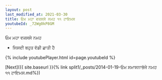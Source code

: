 ```yaml
---
layout: post
last_modified_at: 2021-03-30
title: ਓਮ ਮਹਾ ਵਕਸਸੇ ਨਮਹ ੧੧ ਟਾਇਮਸ
youtubeId: _72Wg0kP8GM
---
```

 
 
 ਓਮ ਮਹਾ ਵਕਸਸੇ ਨਮਹ  
 
 -  ਜਿਸਦੀ ਬਹੁਤ ਵੱਡੀ ਛਾਤੀ ਹੈ 
 
  
 
  
 
 
 
 
 
 


{% include youtubePlayer.html id=page.youtubeId %}
 
[Next]({{ site.baseurl }}{% link  split1/_posts/2014-01-19-ਓਮ ਸਮਾਸਨਾਭੱਜੇ ਨਮਹ ੧੧ ਟਾਇਮਸ.md%})
 
